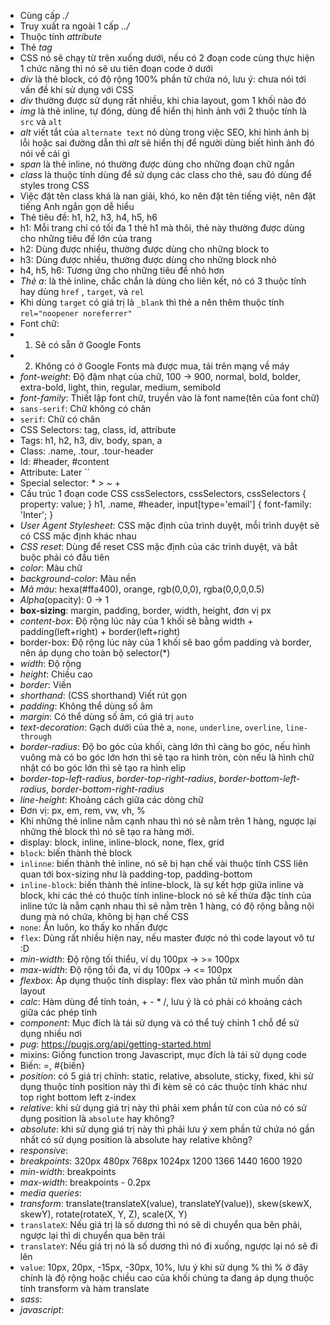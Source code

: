 - Cùng cấp _./_
- Truy xuất ra ngoài 1 cấp _../_
- Thuộc tính _attribute_
- Thẻ _tag_
- CSS nó sẽ chạy từ trên xuống dưới, nếu có 2 đoạn code cùng thực hiện 1 chức năng thì nó sẽ ưu tiên đoạn code ở dưới
- _div_ là thẻ block, có độ rộng 100% phần tử chứa nó, lưu ý:  chưa nói tới vấn đề khi sử dụng với CSS
- _div_ thường được sử dụng rất nhiều, khi chia layout, gom 1 khối nào đó
- _img_ là thẻ inline, tự đóng, dùng để hiển thị hình ảnh với 2 thuộc tính là `src` và `alt`
- _alt_ viết tắt của `alternate text` nó dùng trong việc SEO, khi hình ảnh bị lỗi hoặc sai đường dẫn thì _alt_ sẽ hiển thị để người dùng biết hình ảnh đó nói về cái gì
- _span_ là thẻ inline, nó thường được dùng cho những đoạn chữ ngắn
- _class_ là thuộc tính dùng để sử dụng các class cho thẻ, sau đó dùng để styles trong CSS
- Việc đặt tên class khá là nan giải, khó, ko nên đặt tên tiếng việt, nên đặt tiếng Anh ngắn gọn dễ hiểu
- Thẻ tiêu đề: h1, h2, h3, h4, h5, h6
- h1: Mỗi trang chỉ có tối đa 1 thẻ h1 mà thôi, thẻ này thường được dùng cho những tiêu đề lớn của trang
- h2: Dùng được nhiều, thường được dùng cho những block to
- h3: Dùng được nhiều, thường được dùng cho những block nhỏ
- h4, h5, h6: Tương ứng cho những tiêu đề nhỏ hơn
- _Thẻ a_: là thẻ inline, chắc chắn là dùng cho liên kết, nó có 3 thuộc tính hay dùng `href` , `target`, và `rel`
- Khi dùng `target` có giá trị là `_blank` thì thẻ a nên thêm thuộc tính `rel="noopener noreferrer"`
- Font chữ:
- 1. Sẽ có sẵn ở Google Fonts
- 2. Không có ở Google Fonts mà được mua, tải trên mạng về máy
- _font-weight_: Độ đậm nhạt của chữ, 100 -> 900, normal, bold, bolder, extra-bold, light, thin, regular, medium, semibold
- _font-family_: Thiết lập font chữ, truyền vào là font name(tên của font chữ)
- `sans-serif`: Chữ không có chân
- `serif`: Chữ có chân
- CSS Selectors: tag, class, id, attribute
- Tags: h1, h2, h3, div, body, span, a
- Class: .name, .tour, .tour-header
- Id: #header, #content
- Attribute: Later ``
-  Special selector: \* > ~ +
- Cấu trúc 1 đoạn code CSS
cssSelectors, cssSelectors, cssSelectors {
    property: value;
}
h1, .name, #header, input[type='email'] {
    font-family: 'Inter';
}
- _User Agent Stylesheet_: CSS mặc định của trình duyệt, mỗi trình duyệt sẽ có CSS mặc định khác nhau
- _CSS reset_: Dùng để reset CSS mặc định của các trình duyệt, và bắt buộc phải có đầu tiên
- _color_: Màu chữ
- _background-color_: Màu nền
- _Mã màu_: hexa(#ffa400), orange, rgb(0,0,0), rgba(0,0,0,0.5)
- _Alpha_(opacity): 0 -> 1
- **box-sizing**: margin, padding, border, width, height, đơn vị px
- _content-box_: Độ rộng lúc này của 1 khối sẽ bằng width + padding(left+right) + border(left+right)
- border-box: Độ rộng lúc này của 1 khối sẽ bao gồm padding và border, nên áp dụng cho toàn bộ selector(\*)
- _width_: Độ rộng
- _height_: Chiều cao
- _border_: Viền
- _shorthand_: (CSS shorthand) Viết rút gọn
- _padding_: Không thể dùng số âm
- _margin_: Có thể dùng số âm, có giá trị `auto`
- _text-decoration_: Gạch dưới của thẻ a, `none`, `underline`, `overline`, `line-through`
- _border-radius_: Độ bo góc của khối, càng lớn thì càng bo góc, nếu hình vuông mà có bo góc lớn hơn thì sẽ tạo ra hình tròn, còn nếu là hình chữ nhật có bo góc lớn thì sẽ tạo ra hình elip
- _border-top-left-radius_, _border-top-right-radius_, _border-bottom-left-radius_, _border-bottom-right-radius_
- _line-height_: Khoảng cách giữa các dòng chữ
- Đơn vị: px, em, rem, vw, vh, %
- Khi những thẻ inline nằm cạnh nhau thì nó sẽ nằm trên 1 hàng, ngược lại những thẻ block thì nó sẽ tạo ra hàng mới.
- display: block, inline, inline-block, none, flex, grid
- `block`: biến thành thẻ block
- `inlinne`: biến thành thẻ inline, nó sẽ bị hạn chế vài thuộc tính CSS liên quan tới box-sizing như là padding-top, padding-bottom
- `inline-block`: biến thành thẻ inline-block, là sự kết hợp giữa inline và block, khi các thẻ có thuộc tính inline-block nó sẽ kế thừa đặc tính của inline tức là nằm cạnh nhau thì sẽ nằm trên 1 hàng, có độ rộng bằng nội dung mà nó chứa, không bị hạn chế CSS
- `none`: Ẩn luôn, ko thấy ko nhấn được
- `flex`: Dùng rất nhiều hiện nay, nếu master được nó thì code layout vô tư :D
- _min-width_: Độ rộng tối thiểu, ví dụ 100px -> >= 100px
- _max-width_: Độ rộng tối đa, ví dụ 100px -> <= 100px
- _flexbox_: Áp dụng thuộc tính display: flex vào phần tử mình muốn dàn layout
- _calc_: Hàm dùng để tính toán, + - \* /, lưu ý là có phải có khoảng cách giữa các phép tính
- _component_: Mục đích là tái sử dụng và có thể tuỳ chỉnh 1 chỗ để sử dụng nhiều nơi
- _pug_: https://pugjs.org/api/getting-started.html
- mixins:  Giống function trong Javascript, mục đích là tái sử dụng code
- Biến: =, #{biến}
- _position_: có 5 giá trị chính: static, relative, absolute, sticky, fixed, khi sử dụng thuộc tính position này thì đi kèm sẽ có các thuộc tính khác như top right bottom left z-index
- _relative_: khi sử dụng giá trị này thì phải xem phần tử con của nó có sử dụng position là `absolute` hay không?
- _absolute_: khi sử dụng giá trị này thì phải lưu ý xem phần tử chứa nó gần nhất có sử dụng position là absolute hay relative không?
- _responsive_:
- _breakpoints_: 320px 480px 768px 1024px 1200 1366 1440 1600 1920
- _min-width_: breakpoints
- _max-width_: breakpoints - 0.2px
- _media queries_:
- _transform_: translate(translateX(value), translateY(value)),  skew(skewX, skewY), rotate(rotateX, Y, Z), scale(X, Y)
- `translateX`:  Nếu giá trị là số dương thì nó sẽ di chuyển qua bên phải, ngược lại thì di chuyển qua bên trái
- `translateY`: Nếu giá trị nó là số dương thì nó đi xuống, ngược lại nó sẽ đi lên
- `value`: 10px, 20px, -15px, -30px, 10%, lưu ý khi sử dụng % thì % ở đây chính là độ rộng hoặc chiều cao của khối chúng ta đang áp dụng thuộc tính transform và hàm translate
- _sass_:
- _javascript_:
